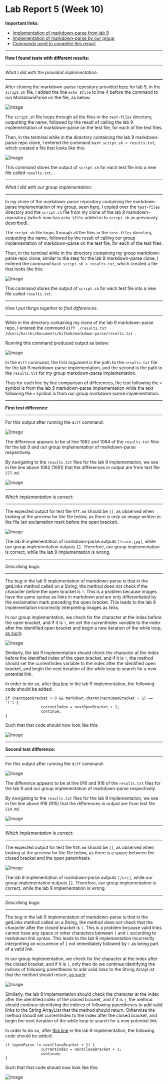 # Lab Report 5 (Week 10)

**Important links:**
- [Implementation of markdown-parse from lab 9](https://github.com/ucsd-cse15l-w22/markdown-parse)
- [Implementation of markdown-parse by our group](https://github.com/harshi-cse/markdown-parse)
- [Commands used to complete this report](https://ucsd-cse15l-w22.github.io/week/week9/)

---

**How I found tests with different results:**

---

*What I did with the provided implementation:*

---

After cloning the markdown-parse repository provided [here](https://github.com/ucsd-cse15l-w22/markdown-parse) for lab 9, in the `script.sh` file, I added the line `echo $file` to line 4 before the command to run MarkdownParse on the file, as below:

![Image](lab5_1.PNG)

The `script.sh` file loops through all the files in the `test-files` directory, outputting the name, followed by the result of calling the lab 9 implementation of markdown-parse on the test file, for each of the test files.

Then, in the terminal while in the directory containing the lab 9 markdown-parse repo clone, I entered the command `bash script.sh > results.txt`, which created a file that looks like this:

![Image](lab5_2.PNG)

This command stores the output of `script.sh` for each test file into a new file called `results.txt`.

---

*What I did with our group implementation:*

---

In my clone of the markdown-parse repository containing the markdown-parse implementation of my group, seen [here](https://github.com/harshi-cse/markdown-parse), I copied over the `test-files` directory and the `script.sh` file from my clone of the lab 9 markdown-repository (which now has `echo $file` added in to `script.sh` as previously described).

The `script.sh` file loops through all the files in the `test-files` directory, outputting the name, followed by the result of calling our group implementation of markdown-parse on the test file, for each of the test files.

Then, in the terminal while in the directory containing my group markdown-parse repo clone, similar to the step for the lab 9 markdown-parse clone, I entered the command `bash script.sh > results.txt`, which created a file that looks like this:

![Image](lab5_3.PNG)

This command stores the output of `script.sh` for each test file into a new file called `results.txt`.

---

*How I put things together to find differences:*

---

While in the directory containing my clone of the lab 9 markdown-parse repo, I entered the command `diff ./results.txt /Users/harshi/Documents/Github/markdown-parse/results.txt `. 

Running this command produced output as below:

![Image](lab5_4.PNG)

In the `diff` command, the first argument is the path to the `results.txt` file for the lab 9 markdown-parse implementation, and the second is the path to the `results.txt` for my group markdown-parse implementation. 

Thus for each line by line comparison of differences, the text following the `<` symbol is from the lab 9 markdown-parse implementation while the text following the `>` symbol is from our group markdown-parse implementation.

---

**First test difference:**

---

For this output after running the `diff` command:

![Image](lab5_5.PNG)

The difference appears to be at line 1062 and 1064 of the `results.txt` files for the lab 9 and our group implementation of markdown-parse respectively.

By navigating to the `results.txt` files for the lab 9 implementation, we see in the line above 1062 (1061) that the differences in output are from test file `577.md`.

![Image](lab5_6.PNG)

---

*Which implementation is correct:*

---

The expected output for test file `577.md` should be `[]`, as observed when looking at the preview for the file below, as there is only an image written in the file (an exclamation mark before the open bracket). 

![Image](lab5_7.PNG)

The lab 9 implementation of markdown-parse outputs `[train.jpg]`, while our group implementation outputs `[]`. Therefore, our group implementation is correct, while the lab 9 implementation is wrong.

---

*Describing bugs:*

---

The bug in the lab 9 implementation of markdown-parse is that in the getLinks method called on a String, the method does not check if the character before the open bracket is `!`. This is a problem because images have the same syntax as links in markdown and are only differentiated by the exclamation mark preceding the open bracket. This leads to the lab 9 implementation incorrectly interpreting images as links.

In our group implementation, we check for the character at the index before the open bracket, and if it is `!`, we set the currentIndex variable to the index after the identified open bracket and begin a new iteration of the while loop, [as such](https://github.com/harshi-cse/markdown-parse/blob/2ba9e75cff8c295f7daf765d5346c58bc81f23dc/MarkdownParse.java#L20):


![Image](lab5_11.PNG)

Similarly, the lab 9 implementation should check the character at the index before the identified index of the open bracket, and if it is `!`, the method should set the currentIndex variable to the index after the identified open bracket, and begin the next iteration of the while loop to search for a new potential link.

In order to do so, after [this line](https://github.com/ucsd-cse15l-w22/markdown-parse/blob/44a15db11dbadaa0053f1308fa4f9a6336153b31/MarkdownParse.java#L57) in the lab 9 implementation, the following code should be added:

```
if (nextOpenBracket > 0 && markdown.charAt(nextOpenBracket - 1) == '!') {
                currentIndex = nextOpenBracket + 1;
                continue;
}
```

Such that that code should now look like this:

![Image](lab5_12.PNG)

---

**Second test difference:**

---

For this output after running the `diff` command:

![Image](lab5_8.PNG)

The difference appears to be at line 916 and 918 of the `results.txt` files for the lab 9 and our group implementation of markdown-parse respectively.

By navigating to the `results.txt` files for the lab 9 implementation, we see in the line above 916 (915) that the differences in output are from test file `510.md`.

![Image](lab5_9.PNG)

---

*Which implementation is correct:*

---

The expected output for test file `510.md` should be `[]`, as observed when looking at the preview for the file below, as there is a space between the closed bracket and the open parenthesis. 

![Image](lab5_10.PNG)

The lab 9 implementation of markdown-parse outputs `[/uri]`, while our group implementation outputs `[]`. Therefore, our group implementation is correct, while the lab 9 implementation is wrong.

---

*Describing bugs:*

---

The bug in the lab 9 implementation of markdown-parse is that in the getLinks method called on a String, the method does not check that the character after the closed bracket is `(`. This is a problem because valid links cannot have any space or other characters between `]` and `(` according to markdown link syntax. This leads to the lab 9 implementation incorrectly interpreting an occurence of `]` not immediately followed by `(` as being part of a valid link.

In our group implementation, we check for the character at the index after the closed bracket, and if it is `(`, only then do we continue identifying the indices of following parentheses to add valid links to the String ArrayList that the method should return, [as such](https://github.com/harshi-cse/markdown-parse/blob/2ba9e75cff8c295f7daf765d5346c58bc81f23dc/MarkdownParse.java#L27):


![Image](lab5_13.PNG)

Similarly, the lab 9 implementation should check the character at the index after the identified index of the closed bracket, and if it is `(`, the method should continue identifying the indices of following parentheses to add valid links to the String ArrayList that the method should return. Otherwise the method shoudl set currentIndex to the index after the closed bracket, and begin the next iteration of the while loop to search for a new potential link.

In order to do so, after [this line](https://github.com/ucsd-cse15l-w22/markdown-parse/blob/44a15db11dbadaa0053f1308fa4f9a6336153b31/MarkdownParse.java#L65) in the lab 9 implementation, the following code should be added:

```
if (openParen != nextCloseBracket + 1) {
                currentIndex = nextCloseBracket + 1;
                continue;
}
```

Such that that code should now look like this:

![Image](lab5_14.PNG)
